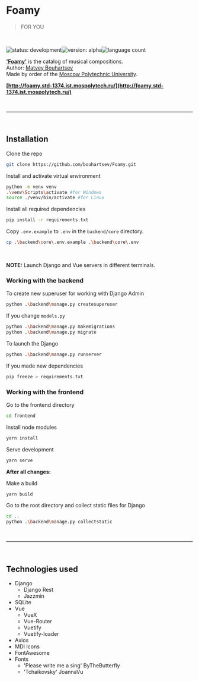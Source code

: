 # Foamy
> FOR YOU

<br/>

![status: development](https://img.shields.io/badge/status-development-red)![version: alpha](https://img.shields.io/badge/version-alpha-brightgreen)![language count](https://img.shields.io/github/languages/count/bouhartsev/Foamy)

**['Foamy'](http://foamy.std-1374.ist.mospolytech.ru/)** is the сatalog of musical compositions.  
Author: [Matvey Bouhartsev](//bouhartsev.top)  
Made by order of the [Moscow Polytechnic University](//mospolytech.ru).

**[http://foamy.std-1374.ist.mospolytech.ru/](http://foamy.std-1374.ist.mospolytech.ru/)**

<br/>

____

<br/>

## Installation

Clone the repo
```bash
git clone https://github.com/bouhartsev/Foamy.git
```

Install and activate virtual environment
```bash
python -m venv venv
.\venv\Scripts\activate #for Windows
source ./venv/bin/activate #for Linux
```

Install all required dependencies
```bash
pip install -r requirements.txt
```

Copy `.env.example` to `.env` in the `backend/core` directory.
```bash
cp .\backend\core\.env.example .\backend\core\.env
```

<br/>

**NOTE:** Launch Django and Vue servers in different terminals. 


### Working with the backend

To create new superuser for working with Django Admin
```bash
python .\backend\manage.py createsuperuser
```

If you change `models.py`
```bash
python .\backend\manage.py makemigrations
python .\backend\manage.py migrate
```

To launch the Django
```bash
python .\backend\manage.py runserver
```

If you made new dependencies 
```bash
pip freeze > requirements.txt
```


### Working with the frontend

Go to the frontend directory
```bash
cd frontend
```

Install node modules
```bash
yarn install
```

Serve development
```bash
yarn serve
```

**After all changes:**

Make a build
```bash
yarn build
```

Go to the root directory and collect static files for Django
```bash
cd ..
python .\backend\manage.py collectstatic
```

<br/>

____

<br/>

## Technologies used

- Django
    - Django Rest
    - Jazzmin
- SQLite
- Vue
    - VueX
    - Vue-Router
    - Vuetify
    - Vuetify-loader
- Axios
- MDI Icons
- FontAwesome
- Fonts
    - 'Please write me a sing' ByTheButterfly
    - 'Tchaikovsky' JoannaVu

